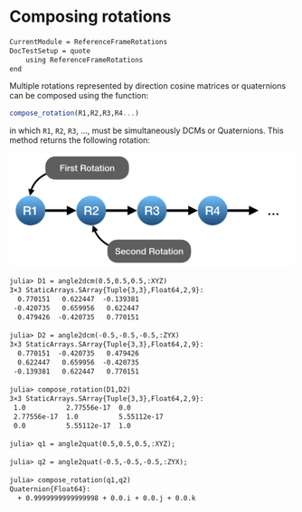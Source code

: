 Composing rotations
===================

```@meta
CurrentModule = ReferenceFrameRotations
DocTestSetup = quote
    using ReferenceFrameRotations
end
```

Multiple rotations represented by direction cosine matrices or quaternions can
be composed using the function:

```julia
compose_rotation(R1,R2,R3,R4...)
```

in which `R1`, `R2`, `R3`, ..., must be simultaneously DCMs or Quaternions. This
method returns the following rotation:

![](./assets/Fig_Composing_Rotations.png)

```jldoctest
julia> D1 = angle2dcm(0.5,0.5,0.5,:XYZ)
3×3 StaticArrays.SArray{Tuple{3,3},Float64,2,9}:
  0.770151   0.622447  -0.139381
 -0.420735   0.659956   0.622447
  0.479426  -0.420735   0.770151

julia> D2 = angle2dcm(-0.5,-0.5,-0.5,:ZYX)
3×3 StaticArrays.SArray{Tuple{3,3},Float64,2,9}:
  0.770151  -0.420735   0.479426
  0.622447   0.659956  -0.420735
 -0.139381   0.622447   0.770151

julia> compose_rotation(D1,D2)
3×3 StaticArrays.SArray{Tuple{3,3},Float64,2,9}:
 1.0          2.77556e-17  0.0
 2.77556e-17  1.0          5.55112e-17
 0.0          5.55112e-17  1.0

julia> q1 = angle2quat(0.5,0.5,0.5,:XYZ);

julia> q2 = angle2quat(-0.5,-0.5,-0.5,:ZYX);

julia> compose_rotation(q1,q2)
Quaternion{Float64}:
  + 0.9999999999999998 + 0.0.i + 0.0.j + 0.0.k
```
